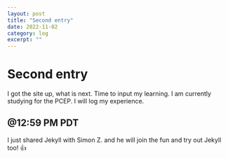 ```yaml
---
layout: post
title: "Second entry" 
date: 2022-11-02
category: log 
excerpt: ""
---
```


# Second entry

I got the site up, what is next.  Time to input my learning.  I am currently studying for the PCEP.  I will log my experience.

## @12:59 PM PDT
I just shared Jekyll with Simon Z. and he will join the fun and try out Jekyll too! 👍
